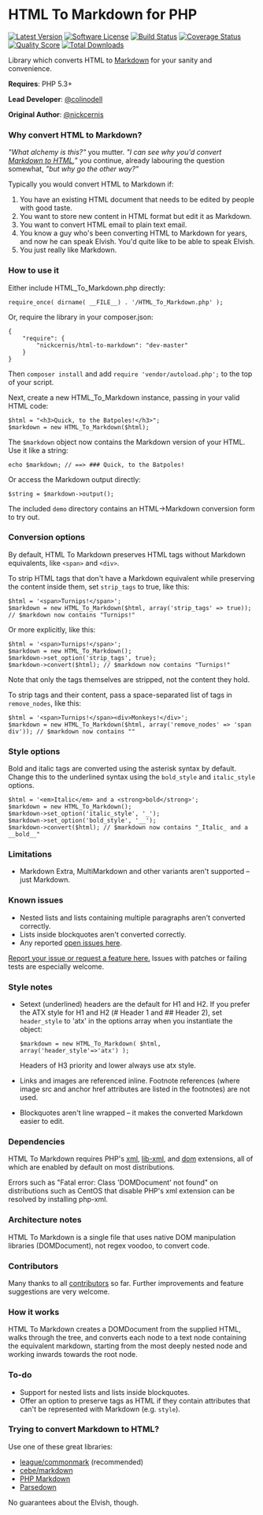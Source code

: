 HTML To Markdown for PHP
========================

[![Latest Version](https://img.shields.io/packagist/v/nickcernis/html-to-markdown.svg?style=flat-square)](https://packagist.org/packages/nickcernis/html-to-markdown)
[![Software License](http://img.shields.io/badge/license-MIT-brightgreen.svg?style=flat-square)](LICENSE)
[![Build Status](https://img.shields.io/travis/nickcernis/html-to-markdown/master.svg?style=flat-square)](https://travis-ci.org/nickcernis/html-to-markdown)
[![Coverage Status](https://img.shields.io/scrutinizer/coverage/g/nickcernis/html-to-markdown.svg?style=flat-square)](https://scrutinizer-ci.com/g/nickcernis/html-to-markdown/code-structure)
[![Quality Score](https://img.shields.io/scrutinizer/g/nickcernis/html-to-markdown.svg?style=flat-square)](https://scrutinizer-ci.com/g/nickcernis/html-to-markdown)
[![Total Downloads](https://img.shields.io/packagist/dt/nickcernis/html-to-markdown.svg?style=flat-square)](https://packagist.org/packages/nickcernis/html-to-markdown)

Library which converts HTML to [Markdown](http://daringfireball.net/projects/markdown/) for your sanity and convenience.


**Requires**: PHP 5.3+

**Lead Developer**: [@colinodell](http://twitter.com/colinodell)

**Original Author**: [@nickcernis](http://twitter.com/nickcernis)


### Why convert HTML to Markdown?

*"What alchemy is this?"* you mutter. *"I can see why you'd convert [Markdown to HTML](http://michelf.com/projects/php-markdown/),"* you continue, already labouring the question somewhat, *"but why go the other way?"*

Typically you would convert HTML to Markdown if:

1. You have an existing HTML document that needs to be edited by people with good taste.
2. You want to store new content in HTML format but edit it as Markdown.
3. You want to convert HTML email to plain text email. 
4. You know a guy who's been converting HTML to Markdown for years, and now he can speak Elvish. You'd quite like to be able to speak Elvish.
5. You just really like Markdown.

### How to use it

Either include HTML_To_Markdown.php directly:

    require_once( dirname( __FILE__) . '/HTML_To_Markdown.php' );

Or, require the library in your composer.json:

    {
        "require": {
            "nickcernis/html-to-markdown": "dev-master"
        }
    }

Then `composer install` and add `require 'vendor/autoload.php';` to the top of your script.

Next, create a new HTML_To_Markdown instance, passing in your valid HTML code:

    $html = "<h3>Quick, to the Batpoles!</h3>";
    $markdown = new HTML_To_Markdown($html);

The `$markdown` object now contains the Markdown version of your HTML. Use it like a string:

    echo $markdown; // ==> ### Quick, to the Batpoles!

Or access the Markdown output directly:

    $string = $markdown->output();

The included `demo` directory contains an HTML->Markdown conversion form to try out.

### Conversion options

By default, HTML To Markdown preserves HTML tags without Markdown equivalents, like `<span>` and `<div>`.

To strip HTML tags that don't have a Markdown equivalent while preserving the content inside them, set `strip_tags` to true, like this:

    $html = '<span>Turnips!</span>';
    $markdown = new HTML_To_Markdown($html, array('strip_tags' => true)); // $markdown now contains "Turnips!"    

Or more explicitly, like this:

    $html = '<span>Turnips!</span>';
    $markdown = new HTML_To_Markdown();
    $markdown->set_option('strip_tags', true);
    $markdown->convert($html); // $markdown now contains "Turnips!"

Note that only the tags themselves are stripped, not the content they hold.

To strip tags and their content, pass a space-separated list of tags in `remove_nodes`, like this:

    $html = '<span>Turnips!</span><div>Monkeys!</div>';
    $markdown = new HTML_To_Markdown($html, array('remove_nodes' => 'span div')); // $markdown now contains ""

### Style options

Bold and italic tags are converted using the asterisk syntax by default. Change this to the underlined syntax using the `bold_style` and `italic_style` options.

    $html = '<em>Italic</em> and a <strong>bold</strong>';
    $markdown = new HTML_To_Markdown();
    $markdown->set_option('italic_style', '_');
    $markdown->set_option('bold_style', '__');
    $markdown->convert($html); // $markdown now contains "_Italic_ and a __bold__"

### Limitations

- Markdown Extra, MultiMarkdown and other variants aren't supported – just Markdown.

### Known issues

- Nested lists and lists containing multiple paragraphs aren't converted correctly.
- Lists inside blockquotes aren't converted correctly.
- Any reported [open issues here](https://github.com/nickcernis/html-to-markdown/issues?state=open).

[Report your issue or request a feature here.](https://github.com/nickcernis/html2markdown/issues/new) Issues with patches or failing tests are especially welcome.

### Style notes

- Setext (underlined) headers are the default for H1 and H2. If you prefer the ATX style for H1 and H2 (# Header 1 and ## Header 2), set `header_style` to 'atx' in the options array when you instantiate the object:

    `$markdown = new HTML_To_Markdown( $html, array('header_style'=>'atx') );`

     Headers of H3 priority and lower always use atx style.

- Links and images are referenced inline. Footnote references (where image src and anchor href attributes are listed in the footnotes) are not used. 
- Blockquotes aren't line wrapped – it makes the converted Markdown easier to edit.

### Dependencies

HTML To Markdown requires PHP's [xml](http://www.php.net/manual/en/xml.installation.php), [lib-xml](http://www.php.net/manual/en/libxml.installation.php), and [dom](http://www.php.net/manual/en/dom.installation.php) extensions, all of which are enabled by default on most distributions.

Errors such as "Fatal error: Class 'DOMDocument' not found" on distributions such as CentOS that disable PHP's xml extension can be resolved by installing php-xml.

### Architecture notes

HTML To Markdown is a single file that uses native DOM manipulation libraries (DOMDocument), not regex voodoo, to convert code.

### Contributors

Many thanks to all [contributors](https://github.com/nickcernis/html2markdown/graphs/contributors) so far. Further improvements and feature suggestions are very welcome.

### How it works

HTML To Markdown creates a DOMDocument from the supplied HTML, walks through the tree, and converts each node to a text node containing the equivalent markdown, starting from the most deeply nested node and working inwards towards the root node.

### To-do

- Support for nested lists and lists inside blockquotes.
- Offer an option to preserve tags as HTML if they contain attributes that can't be represented with Markdown (e.g. `style`).

### Trying to convert Markdown to HTML?

Use one of these great libraries:

 - [league/commonmark](https://github.com/thephpleague/commonmark) (recommended)
 - [cebe/markdown](https://github.com/cebe/markdown)
 - [PHP Markdown](https://michelf.ca/projects/php-markdown/)
 - [Parsedown](https://github.com/erusev/parsedown)

No guarantees about the Elvish, though.


